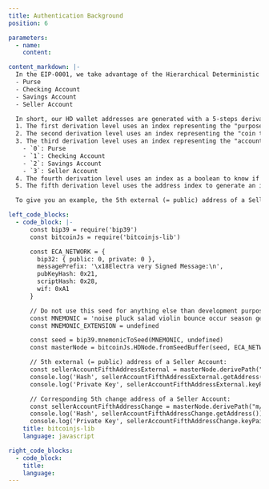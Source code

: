 ```yaml
---
title: Authentication Background
position: 6

parameters:
  - name:
    content:

content_markdown: |-
  In the EIP-0001, we take advantage of the Hierarchical Deterministic Wallet addresses generation to define 4 accounts category:
  - Purse
  - Checking Account
  - Savings Account
  - Seller Account

  In short, our HD wallet addresses are generated with a 5-steps derivation process of a Master Node private key:
  1. The first derivation level uses an index representing the "purpose" for this chain. We always use the index `44'`.
  2. The second derivation level uses an index representing the "coin type" for this chain. We always use the index `0'`.
  3. The third derivation level uses an index representing the "account" for this chain. We use these indexes like this:
    - `0`: Purse
    - `1`: Checking Account
    - `2`: Savings Account
    - `3`: Seller Account
  4. The fourth derivation level uses an index as a boolean to know if this chain is reserved for change addresses or not. We use `0` for an external addresses chain and `1` for a change addresses chain.
  5. The fifth derivation level uses the address index to generate an infinite pre-determined number of addresses for this specific chain.

  To give you an example, the 5th external (= public) address of a Seller Account and its corresponding change address will be generated like this:

left_code_blocks:
  - code_block: |-
      const bip39 = require('bip39')
      const bitcoinJs = require('bitcoinjs-lib')

      const ECA_NETWORK = {
        bip32: { public: 0, private: 0 },
        messagePrefix: '\x18Electra very Signed Message:\n',
        pubKeyHash: 0x21,
        scriptHash: 0x28,
        wif: 0xA1
      }

      // Do not use this seed for anything else than development purposes !
      const MNEMONIC = 'noise pluck salad violin bounce occur season genius wage tool beyond arrive seven evidence logic erupt siren stadium sister observe upper detect juice transfer'
      const MNEMONIC_EXTENSION = undefined

      const seed = bip39.mnemonicToSeed(MNEMONIC, undefined)
      const masterNode = bitcoinJs.HDNode.fromSeedBuffer(seed, ECA_NETWORK)

      // 5th external (= public) address of a Seller Account:
      const sellerAccountFifthAddressExternal = masterNode.derivePath("m/$44'/0'/3/0/5")
      console.log('Hash', sellerAccountFifthAddressExternal.getAddress())
      console.log('Private Key', sellerAccountFifthAddressExternal.keyPair.toWIF())

      // Corresponding 5th change address of a Seller Account:
      const sellerAccountFifthAddressChange = masterNode.derivePath("m/$44'/0'/3/1/5")
      console.log('Hash', sellerAccountFifthAddressChange.getAddress())
      console.log('Private Key', sellerAccountFifthAddressChange.keyPair.toWIF())
    title: bitcoinjs-lib
    language: javascript

right_code_blocks:
  - code_block:
    title:
    language:
---
```

